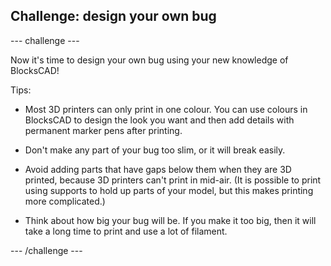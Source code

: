 ## Challenge: design your own bug

--- challenge ---

Now it's time to design your own bug using your new knowledge of BlocksCAD! 

Tips:

+ Most 3D printers can only print in one colour. You can use colours in BlocksCAD to design the look you want and then add details with permanent marker pens after printing. 

+ Don't make any part of your bug too slim, or it will break easily. 

+ Avoid adding parts that have gaps below them when they are 3D printed, because 3D printers can't print in mid-air. (It is possible to print using supports to hold up parts of your model, but this makes printing more complicated.)

+ Think about how big your bug will be. If you make it too big, then it will take a long time to print and use a lot of filament.

--- /challenge ---



 




  
